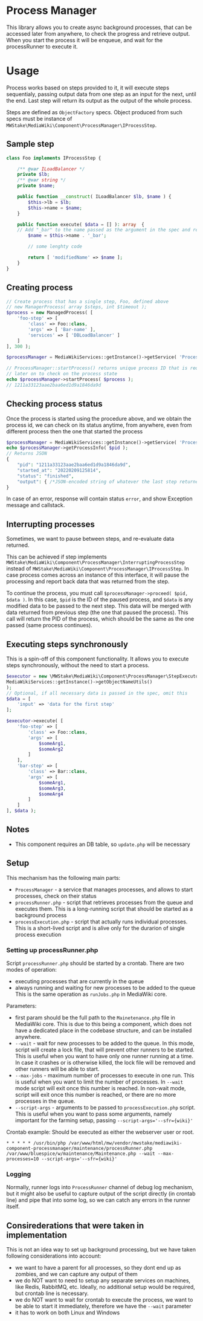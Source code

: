 # Process Manager

This library allows you to create async background processes, that can be accessed later from anywhere,
to check the progress and retrieve output. When you start the process it will be enqueue, and wait for the processRunner to execute it.

# Usage

Process works based on steps provided to it, it will execute steps sequentialy, passing output data from one step
as an input for the next, until the end. Last step will return its output as the output of the whole process.

Steps are defined as `ObjectFactory` specs. Object produced from such specs must be instance of `MWStake\MediaWiki\Component\ProcessManager\IProcessStep`.

## Sample step
```php
class Foo implements IProcessStep {

	/** @var ILoadBalancer */
	private $lb;
	/** @var string */
	private $name;

	public function __construct( ILoadBalancer $lb, $name ) {
		$this->lb = $lb;
		$this->name = $name;
	}

	public function execute( $data = [] ): array  {
	// Add "_bar" to the name passed as the argument in the spec and return it
		$name = $this->name . '_bar';

		// some lenghty code

		return [ 'modifiedName' => $name ];
	}
}
```

## Creating process
```php
// Create process that has a single step, Foo, defined above
// new ManagerProcess( array $steps, int $timeout );
$process = new ManagedProcess( [
	'foo-step' => [
		'class' => Foo::class,
		'args' => [ 'Bar-name' ],
		'services' => [ 'DBLoadBalancer' ]
	]
], 300 );

$processManager = MediaWikiServices::getInstance()->getService( 'ProcessManager' );

// ProcessManager::startProcess() returns unique process ID that is required
// later on to check on the process state
echo $processManager->startProcess( $process );
// 1211a33123aae2baa6ed1d9a1846da9d
```

## Checking process status

Once the process is started using the procedure above, and we obtain the process id, we can check on its status
anytime, from anywhere, even from different process then the one that started the process

```php
$processManager = MediaWikiServices::getInstance()->getService( 'ProcessManager' );
echo $processManager->getProcessInfo( $pid );
// Returns JSON
{
	"pid": "1211a33123aae2baa6ed1d9a1846da9d",
	"started_at": "20220209125814",
	"status": "finished",
	"output": { /*JSON-encoded string of whatever the last step returned as output*/ }
}
```

In case of an error, response will contain status `error`, and show Exception message and callstack.

## Interrupting processes
Sometimes, we want to pause between steps, and re-evaluate data returned.

This can be achieved if step implements `MWStake\MediaWiki\Component\ProcessManager\InterruptingProcessStep` instead of `MWStake\MediaWiki\Component\ProcessManager\IProcessStep`.
In case process comes across an instance of this interface, it will pause the processing and report back data that was returned from the step.

To continue the process, you must call `$processManager->proceed( $pid, $data )`. In this case, `$pid` is the ID of the paused process, 
and `$data` is any modified data to be passed to the next step. This data will be merged with data returned from previous step (the one that paused the process).
This call will return the PID of the process, which should be the same as the one passed (same process continues).

## Executing steps synchronously
This is a spin-off of this component functionality. It allows you to execute steps synchronously, without the need to start a process.

```php
$executor = new \MWStake\MediaWiki\Component\ProcessManager\StepExecutor(
MediaWikiServices::getInstance()->getObjectNameUtils()
);
// Optional, if all necessary data is passed in the spec, omit this
$data = [
    'input' => 'data for the first step'
];

$executor->execute( [
    'foo-step' => [
        'class' => Foo::class,
        'args' => [
            $someArg1,
            $someArg2
        ]
    ],
    'bar-step' => [
        'class' => Bar::class,
        'args' => [
            $someArg1,
            $someArg3,
            $someArg4
        ]
    ]
], $data );
```

## Notes

- This component requires an DB table, so `update.php` will be necessary

## Setup
This mechanism has the following main parts:
- `ProcessManager` - a service that manages processes, and allows to start processes, check on their status
- `processRunner.php` - script that retrieves processes from the queue and executes them. This is a long-running script that should be started as a background process
- `processExecution.php` - script that actually runs individual processes. This is a short-lived script and is alive only for the durarion of single process execution

### Setting up processRunner.php
Script `processRunner.php` should be started by a crontab. There are two modes of operation:
- executing processes that are currently in the queue
- always running and waiting for new processes to be added to the queue
This is the same operation as `runJobs.php` in MediaWiki core.

Parameters:
- first param should be the full path to the `Mainetenance.php` file in MediaWiki core. This is due to this being
a component, which does not have a dedicated place in the codebase structure, and can be installed anywhere.
- `--wait` - wait for new processes to be added to the queue. In this mode, script will create a lock file, that will
prevent other runners to be started. This is useful when you want to have only one runner running at a time. In case it crashes
or is otherwise killed, the lock file will be removed and other runners will be able to start.
- `--max-jobs` - maximum number of processes to execute in one run. This is useful when you want to limit the number of processes.
In `--wait` mode script will exit once this number is reached. In non-wait mode, script will exit once this number is reached, or
there are no more processes in the queue.
- `--script-args` - arguments to be passed to `processExecution.php` script. This is useful when you want to pass some arguments,
namely important for the farming setup, passing `--script-args='--sfr={wiki}'`

Crontab example:
Should be executed as either the webserver user or root.
```
* * * * * /usr/bin/php /var/www/html/mw/vendor/mwstake/mediawiki-component-processmanager/maintenance/processRunner.php /var/www/bluespice/w/maintenance/Maintenance.php --wait --max-processes=10 --script-args='--sfr={wiki}'
```



### Logging
Normally, runner logs into `ProcessRunner` channel of debug log mechanism, but it might also be useful to capture
output of the script directly (in crontab line) and pipe that into some log, so we can catch any errors in the runner itself.

## Consirederations that were taken in implementation
This is not an idea way to set up background processing, but we have taken following considerations into account:
- we want to have a parent for all processes, so they dont end up as zombies, and we can capture any output of them
- we do NOT want to need to setup any separate services on machines, like Redis, RabbitMQ, etc. Ideally, no additional setup would be required, but crontab line is necessary.
- we do NOT want to wait for crontab to execute the process, we want to be able to start it immediately, therefore we have the `--wait` parameter
- it has to work on both Linux and Windows
